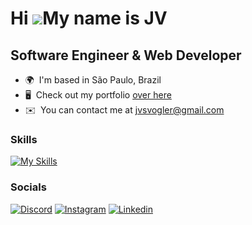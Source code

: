 Hi ![](https://user-images.githubusercontent.com/18350557/176309783-0785949b-9127-417c-8b55-ab5a4333674e.gif)My name is JV
==========================================================================================================================

Software Engineer & Web Developer
---------------------------------

* 🌍  I'm based in São Paulo, Brazil
* 🖥️  Check out my portfolio [over here](http://jv-vogler.github.io/portfolio)
* ✉️  You can contact me at [jvsvogler@gmail.com](mailto:jvsvogler@gmail.com)

### Skills

<p align="left">
  
[![My Skills](https://skillicons.dev/icons?i=js,ts,react,nextjs,redux,nodejs,ruby,rails,html,css,tailwind,sass,styledcomponents,vite,firebase,vscode,godot,figma,photoshop,illustrator,wordpress&perline=7)](https://skillicons.dev)

</p>


### Socials

[![Discord](https://skillicons.dev/icons?i=discord)](https://discordapp.com/users/247765019750563841 'jv264')
[![Instagram](https://skillicons.dev/icons?i=instagram)](http://www.instagram.com/jv_vogler 'jv_vogler')
[![Linkedin](https://skillicons.dev/icons?i=linkedin)](https://www.linkedin.com/in/jv-vogler 'jv-vogler')


